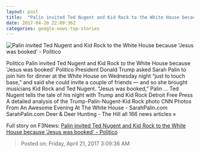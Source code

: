 ```yaml
---
layout: post
title:  "Palin invited Ted Nugent and Kid Rock to the White House because 'Jesus was booked' - Politico"
date: 2017-04-20 22:09:36Z
categories: google-news-top-stories
---
```


![Palin invited Ted Nugent and Kid Rock to the White House because 'Jesus was booked' - Politico](http://static.politico.com/58/fd/15038bd04f7e95e3554baf18d6fa/170420-sarah-palin-gty-1160.jpg)

Politico Palin invited Ted Nugent and Kid Rock to the White House because 'Jesus was booked' Politico President Donald Trump asked Sarah Palin to join him for dinner at the White House on Wednesday night “just to touch base,” and said she could invite a couple of friends — and so she brought musicians Kid Rock and Ted Nugent. “Jesus was booked,” Palin ... Ted Nugent tells the tale of his night with Trump and Kid Rock Detroit Free Press A detailed analysis of the Trump-Palin-Nugent-Kid Rock photo CNN Photos From An Awesome Evening At The White House - SarahPalin.com SarahPalin.com Deer & Deer Hunting - The Hill all 166 news articles »


Full story on F3News: [Palin invited Ted Nugent and Kid Rock to the White House because 'Jesus was booked' - Politico](http://www.f3nws.com/n/NVAP4D)

> Posted on: Friday, April 21, 2017 3:09:36 AM
